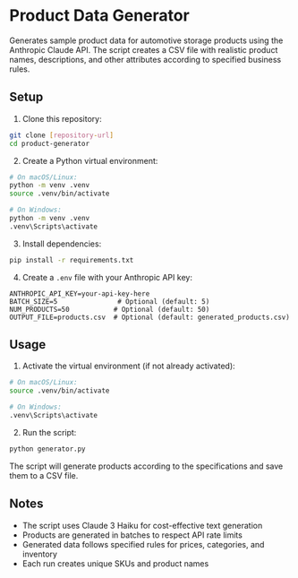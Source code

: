# Product Data Generator

Generates sample product data for automotive storage products using the Anthropic Claude API. The script creates a CSV file with realistic product names, descriptions, and other attributes according to specified business rules.

## Setup

1. Clone this repository:
```bash
git clone [repository-url]
cd product-generator
```

2. Create a Python virtual environment:
```bash
# On macOS/Linux:
python -m venv .venv
source .venv/bin/activate

# On Windows:
python -m venv .venv
.venv\Scripts\activate
```

3. Install dependencies:
```bash
pip install -r requirements.txt
```

4. Create a `.env` file with your Anthropic API key:
```
ANTHROPIC_API_KEY=your-api-key-here
BATCH_SIZE=5               # Optional (default: 5)
NUM_PRODUCTS=50           # Optional (default: 50)
OUTPUT_FILE=products.csv  # Optional (default: generated_products.csv)
```

## Usage

1. Activate the virtual environment (if not already activated):
```bash
# On macOS/Linux:
source .venv/bin/activate

# On Windows:
.venv\Scripts\activate
```

2. Run the script:
```bash
python generator.py
```

The script will generate products according to the specifications and save them to a CSV file.

## Notes

- The script uses Claude 3 Haiku for cost-effective text generation
- Products are generated in batches to respect API rate limits
- Generated data follows specified rules for prices, categories, and inventory
- Each run creates unique SKUs and product names